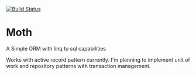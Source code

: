 [![Build Status](http://192.241.167.20:8080/buildStatus/icon?job=MothBuild)](http://192.241.167.20:8080/view/All/job/MothBuild/)
# Moth
A Simple ORM with linq to sql capabilities

Works with active record pattern currently. I'm planning to implement unit of work and repository patterns with transaction management. 

